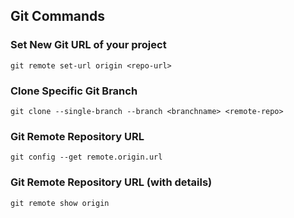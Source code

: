## Git Commands


### Set New Git URL of your project
```
git remote set-url origin <repo-url>
```
### Clone Specific Git Branch
```
git clone --single-branch --branch <branchname> <remote-repo>
```

### Git Remote Repository URL
```
git config --get remote.origin.url 
```

### Git Remote Repository URL (with details)
```
git remote show origin 
```